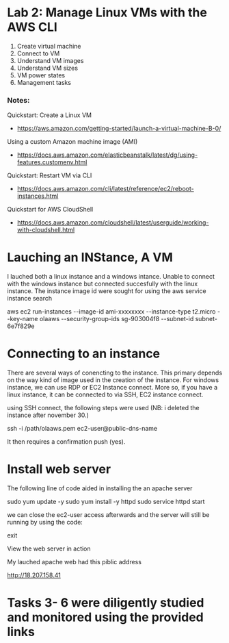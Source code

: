 # Lab 2: Manage Linux VMs with the AWS CLI

1. Create virtual machine
2. Connect to VM
3. Understand VM images
4. Understand VM sizes
5. VM power states
6. Management tasks

### Notes:

Quickstart: Create a Linux VM
* https://aws.amazon.com/getting-started/launch-a-virtual-machine-B-0/

Using a custom Amazon machine image (AMI)
* https://docs.aws.amazon.com/elasticbeanstalk/latest/dg/using-features.customenv.html

Quickstart: Restart VM via CLI
* https://docs.aws.amazon.com/cli/latest/reference/ec2/reboot-instances.html

Quickstart for AWS CloudShell
* https://docs.aws.amazon.com/cloudshell/latest/userguide/working-with-cloudshell.html

# Lauching an INStance, A VM

I lauched both a linux instance and a windows intance. Unable to connect with the windows instance but connected succesfully with the linux instance. The instance image id were sought for using the aws service  instance search

aws ec2 run-instances --image-id ami-xxxxxxxx  --instance-type t2.micro --key-name olaaws --security-group-ids sg-903004f8 --subnet-id subnet-6e7f829e

# Connecting to an instance

There are several ways of conencting to the instance. This primary depends on the way kind of image used in the creation of the instance. For windows instance, we can use RDP or EC2 Instance connect. More so, if you have a linux instance, it can be connected to via SSH, EC2 instance connect.

using SSH connect, the following steps were used (NB: i deleted the instance after november 30.)

ssh -i /path/olaaws.pem ec2-user@public-dns-name

It then requires a confirmation push (yes).


# Install web server
The following line of code aided in installing the an apache server

sudo yum update -y
sudo yum install -y httpd
sudo service httpd start

we can close the ec2-user access afterwards and the server will still be running by using the code:

exit

 View the web server in action

 My lauched apache web had this piblic address

 http://18.207.158.41


# Tasks 3- 6 were diligently studied and monitored using the provided links
